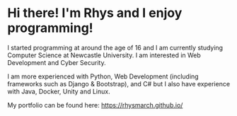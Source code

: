 # Hi there! I'm Rhys and I enjoy programming!

I started programming at around the age of 16 and I am currently studying Computer Science at Newcastle University. I am interested in Web Development and Cyber Security.

I am more experienced with Python, Web Development (including frameworks such as Django & Bootstrap), and C# but I also have experience with Java, Docker, Unity and Linux.

My portfolio can be found here: https://rhysmarch.github.io/

